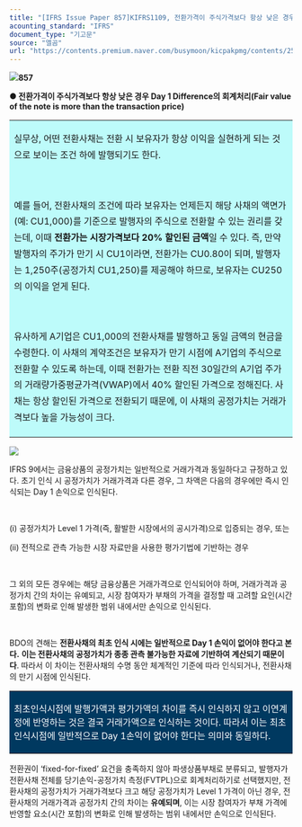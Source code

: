 ```yaml
---
title: "[IFRS Issue Paper 857]KIFRS1109, 전환가격이 주식가격보다 항상 낮은 경우 Day 1 Difference의 회계처리"
acounting_standard: "IFRS"
document_type: "기고문"
source: "엘곰"
url: "https://contents.premium.naver.com/busymoon/kicpakpmg/contents/250619120232751dm"
---
```

![](https://n2.news.naver.com/l.gif?type=content)**857**

**● 전환가격이 주식가격보다 항상 낮은 경우 Day 1 Difference의 회계처리(Fair value of the note is more than the transaction price)**

<table style=""><tbody><tr><td colspan="3" rowspan="1" style="width: 100.0%; height: 129.0px;  background-color: #bdfbfa;"><div><p style="line-height:1.8;"><span style="">실무상, 어떤 전환사채는 전환 시 보유자가 항상 이익을 실현하게 되는 것으로 보이는 조건 하에 발행되기도 한다.</span></p></div><div><p style="line-height:1.8;"><span style="">​</span></p></div><div><p style="line-height:1.8;"><span style="">예를 들어, 전환사채의 조건에 따라 보유자는 언제든지 해당 사채의 액면가(예: CU1,000)를 기준으로 발행자의 주식으로 전환할 수 있는 권리를 갖는데, 이때 </span><span style=""><b>전환가는 시장가격보다 20% 할인된 금액</b></span><span style="">일 수 있다. 즉, 만약 발행자의 주가가 만기 시 CU1이라면, 전환가는 CU0.80이 되며, 발행자는 1,250주(공정가치 CU1,250)를 제공해야 하므로, 보유자는 CU250의 이익을 얻게 된다.</span></p></div><div><p style="line-height:1.8;"><span style="">​</span></p></div><div><p style="line-height:1.8;"><span style="">유사하게 A기업은 CU1,000의 전환사채를 발행하고 동일 금액의 현금을 수령한다. 이 사채의 계약조건은 보유자가 만기 시점에 A기업의 주식으로 전환할 수 있도록 하는데, 이때 전환가는 전환 직전 30일간의 A기업 주가의 거래량가중평균가격(VWAP)에서 40% 할인된 가격으로 정해진다. 사채는 항상 할인된 가격으로 전환되기 때문에, 이 사채의 공정가치는 거래가격보다 높을 가능성이 크다.</span></p></div></td></tr></tbody></table>

![](https://scs-phinf.pstatic.net/MjAyNTA2MTlfMjY1/MDAxNzUwMzAxNjc4NzY2.Ieh6JqR5iwkxailUi3TslN2Auy9LkXy9kNY-R6powkog.zV9gFQxWnDdcDc8YiSUlIBt-nHx0GpE-Bo8XUj5mAR4g.PNG/image.png?type=w800)

IFRS 9에서는 금융상품의 공정가치는 일반적으로 거래가격과 동일하다고 규정하고 있다. 초기 인식 시 공정가치가 거래가격과 다른 경우, 그 차액은 다음의 경우에만 즉시 인식되는 Day 1 손익으로 인식된다.

​

(i) 공정가치가 Level 1 가격(즉, 활발한 시장에서의 공시가격)으로 입증되는 경우, 또는

(ii) 전적으로 관측 가능한 시장 자료만을 사용한 평가기법에 기반하는 경우

​

그 외의 모든 경우에는 해당 금융상품은 거래가격으로 인식되어야 하며, 거래가격과 공정가치 간의 차이는 유예되고, 시장 참여자가 부채의 가격을 결정할 때 고려할 요인(시간 포함)의 변화로 인해 발생한 범위 내에서만 손익으로 인식된다.

​

BDO의 견해는 **전환사채의 최초 인식 시에는 일반적으로 Day 1 손익이 없어야 한다고 본다.** **이는 전환사채의 공정가치가 종종 관측 불가능한 자료에 기반하여 계산되기 때문이다**. 따라서 이 차이는 전환사채의 수명 동안 체계적인 기준에 따라 인식되거나, 전환사채의 만기 시점에 인식된다.

<table style=""><tbody><tr><td colspan="3" rowspan="1" style="width: 100.0%; height: 84.0px;  background-color: #003960;"><div><p style=""><span style="color:#ffffff;">최초인식시점에 발행가액과 평가가액의 차이를 즉시 인식하지 않고 이연계정에 반영하는 것은 결국 거래가액으로 인식하는 것이다. 따라서 이는 최초인식시점에 일반적으로 Day 1손익이 없어야 한다는 의미와 동일하다.</span></p></div></td></tr></tbody></table>

전환권이 ‘fixed-for-fixed’ 요건을 충족하지 않아 파생상품부채로 분류되고, 발행자가 전환사채 전체를 당기손익-공정가치 측정(FVTPL)으로 회계처리하기로 선택했지만, 전환사채의 공정가치가 거래가격보다 크고 해당 공정가치가 Level 1 가격이 아닌 경우, 전환사채의 거래가격과 공정가치 간의 차이는 **유예되며**, 이는 시장 참여자가 부채 가격에 반영할 요소(시간 포함)의 변화로 인해 발생하는 범위 내에서만 손익으로 인식된다.